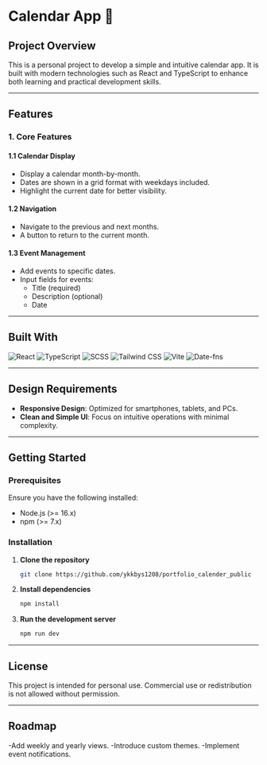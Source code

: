# Calendar App 📅

## Project Overview
This is a personal project to develop a simple and intuitive calendar app. It is built with modern technologies such as React and TypeScript to enhance both learning and practical development skills.

---

## Features
### 1. Core Features
#### 1.1 Calendar Display
- Display a calendar month-by-month.
- Dates are shown in a grid format with weekdays included.
- Highlight the current date for better visibility.

#### 1.2 Navigation
- Navigate to the previous and next months.
- A button to return to the current month.

#### 1.3 Event Management
- Add events to specific dates.
- Input fields for events:
  - Title (required)
  - Description (optional)
  - Date

---

## Built With
![React](https://img.shields.io/badge/React-20232A?style=for-the-badge&logo=react&logoColor=61DAFB)
![TypeScript](https://img.shields.io/badge/TypeScript-007ACC?style=for-the-badge&logo=typescript&logoColor=white)
![SCSS](https://img.shields.io/badge/SCSS-hotpink.svg?style=for-the-badge&logo=SASS&logoColor=white)
![Tailwind CSS](https://img.shields.io/badge/Tailwind_CSS-38B2AC?style=for-the-badge&logo=tailwind-css&logoColor=white)
![Vite](https://img.shields.io/badge/Vite-646CFF?style=for-the-badge&logo=vite&logoColor=white)
![Date-fns](https://img.shields.io/badge/Date--fns-262626?style=for-the-badge&logo=javascript&logoColor=white)

---

## Design Requirements
- **Responsive Design**: Optimized for smartphones, tablets, and PCs.
- **Clean and Simple UI**: Focus on intuitive operations with minimal complexity.

---

## Getting Started
### Prerequisites
Ensure you have the following installed:
- Node.js (>= 16.x)
- npm (>= 7.x)

### Installation
1. **Clone the repository**
   ```bash
   git clone https://github.com/ykkbys1208/portfolio_calender_public
2. **Install dependencies**
   ```bash
   npm install
3. **Run the development server**
   ```bash
   npm run dev

---

## License
This project is intended for personal use. Commercial use or redistribution is not allowed without permission.

---

## Roadmap
-Add weekly and yearly views.
-Introduce custom themes.
-Implement event notifications.
